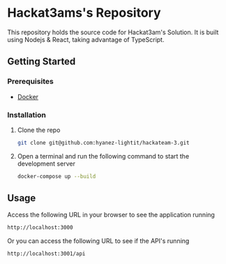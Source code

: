 # Hackat3ams's Repository

This repository holds the source code for Hackat3am's Solution. It is built using Nodejs & React, taking advantage of TypeScript.

## Getting Started

### Prerequisites

- [Docker](https://www.docker.com/)

### Installation

1. Clone the repo

   ```sh
   git clone git@github.com:hyanez-lightit/hackateam-3.git
   ```

2. Open a terminal and run the following command to start the development server
   ```sh
   docker-compose up --build
   ```

## Usage

Access the following URL in your browser to see the application running

```sh
http://localhost:3000
```

Or you can access the following URL to see if the API's running

```sh
http://localhost:3001/api
```
